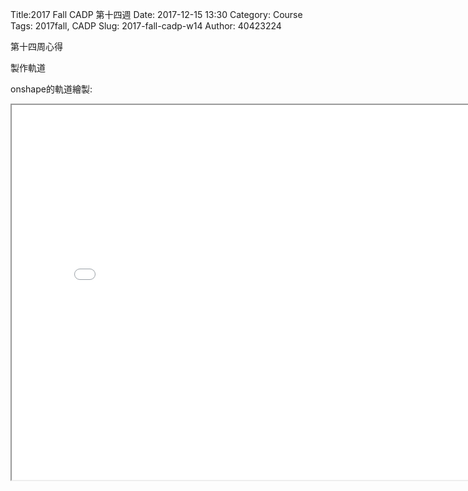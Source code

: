 Title:2017 Fall CADP 第十四週
Date: 2017-12-15 13:30
Category: Course
Tags: 2017fall, CADP
Slug: 2017-fall-cadp-w14
Author: 40423224

第十四周心得

<!-- PELICAN_END_SUMMARY -->

製作軌道

onshape的軌道繪製:

<iframe src="./../data/stlviewer/viewstl.html?src=./../STL/guidao.stl" width="800" height="600"></iframe>


